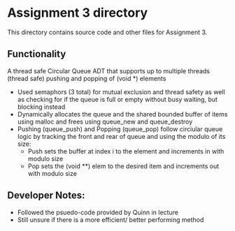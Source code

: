 # Assignment 3 directory

This directory contains source code and other files for Assignment 3.

## Functionality
A thread safe Circular Queue ADT that supports up to multiple threads (thread safe) pushing and popping of (void *) elements
- Used semaphors (3 total) for mutual exclusion and thread safety as well as checking for if the queue is full or empty without busy waiting, but blocking instead
- Dynamically allocates the queue and the shared bounded buffer of items using malloc and frees using queue_new and queue_destroy
- Pushing (queue_push) and Popping (queue_pop) follow circiular queue logic by tracking the front and rear of queue and using the modulo of its size:
    - Push sets the buffer at index i to the element and increments in with modulo size
    - Pop sets the (void **) elem to the desired item and increments out with modulo size

## Developer Notes:
- Followed the psuedo-code provided by Quinn in lecture
- Still unsure if there is a more efficient/ better performing method
